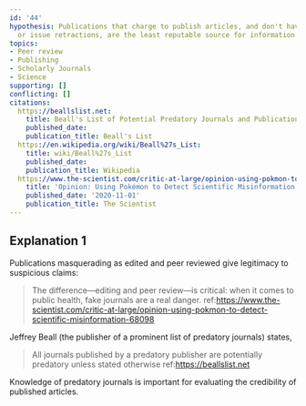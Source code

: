 ```yaml
---
id: '44'
hypothesis: Publications that charge to publish articles, and don't have peer review
  or issue retractions, are the least reputable source for information.
topics:
- Peer review
- Publishing
- Scholarly Journals
- Science
supporting: []
conflicting: []
citations:
  https://beallslist.net:
    title: Beall's List of Potential Predatory Journals and Publications
    published_date: 
    publication_title: Beall's List
  https://en.wikipedia.org/wiki/Beall%27s_List:
    title: wiki/Beall%27s_List
    published_date: 
    publication_title: Wikipedia
  https://www.the-scientist.com/critic-at-large/opinion-using-pokmon-to-detect-scientific-misinformation-68098:
    title: 'Opinion: Using Pokémon to Detect Scientific Misinformation'
    published_date: '2020-11-01'
    publication_title: The Scientist
---
```

## Explanation 1

Publications masquerading as edited and peer reviewed give legitimacy to suspicious claims:

> The difference—editing and peer review—is critical: when it comes to public health, fake journals are a real danger.
> ref:https://www.the-scientist.com/critic-at-large/opinion-using-pokmon-to-detect-scientific-misinformation-68098

Jeffrey Beall (the publisher of a prominent list of predatory journals) states,

> All journals published by a predatory publisher are potentially predatory unless stated otherwise
> ref:https://beallslist.net

Knowledge of predatory journals is important for evaluating the credibility of published articles.
